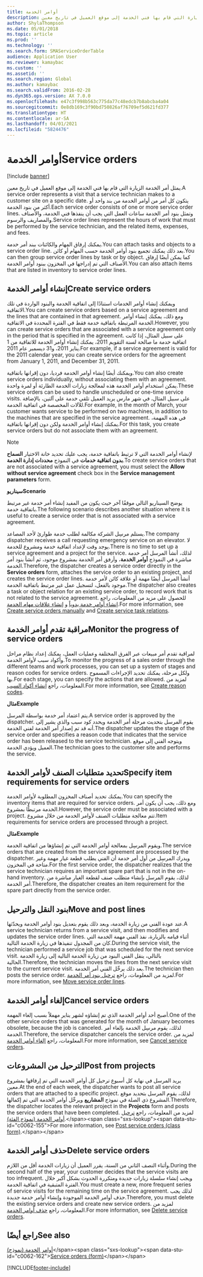 ```yaml
---
title: أوامر الخدمة
description: يمثل أمر الخدمة الزيارة التي قام بها فني الخدمة إلى موقع العميل في تاريخ معين.
author: ShylaThompson
ms.date: 05/01/2018
ms.topic: article
ms.prod: ''
ms.technology: ''
ms.search.form: SMAServiceOrderTable
audience: Application User
ms.reviewer: kamaybac
ms.custom: ''
ms.assetid: ''
ms.search.region: Global
ms.author: kamaybac
ms.search.validFrom: 2016-02-28
ms.dyn365.ops.version: AX 7.0.0
ms.openlocfilehash: e47c3f998b563c775da77c48edcb7b8abcba4a04
ms.sourcegitcommit: 0e8db169c3f90bd750826af76709ef5d621fd377
ms.translationtype: HT
ms.contentlocale: ar-SA
ms.lasthandoff: 04/01/2021
ms.locfileid: "5824476"
---
```

# <a name="service-orders"></a><span data-ttu-id="c0062-103">أوامر الخدمة</span><span class="sxs-lookup"><span data-stu-id="c0062-103">Service orders</span></span>   

[!include [banner](../includes/banner.md)]


<span data-ttu-id="c0062-104">يمثل أمر الخدمة الزيارة التي قام بها فني الخدمة إلى موقع العميل في تاريخ معين.</span><span class="sxs-lookup"><span data-stu-id="c0062-104">A service order represents a visit that a service technician makes to a customer site on a specific date.</span></span> <span data-ttu-id="c0062-105">يتكون كل أمر من أوامر الخدمة من بند واحد أو أكثر من بنود الخدمة.</span><span class="sxs-lookup"><span data-stu-id="c0062-105">Each service order consists of one or more service order lines.</span></span> <span data-ttu-id="c0062-106">وتمثل بنود أمر الخدمة ساعات العمل التي يجب أن ينفذها فني الخدمة، والأصناف والمصاريف والرسوم.</span><span class="sxs-lookup"><span data-stu-id="c0062-106">Service order lines represent the hours of work that must be performed by the service technician, and the related items, expenses, and fees.</span></span>

<span data-ttu-id="c0062-107">يمكنك إرفاق المهام والكائنات ببند أمر خدمة.</span><span class="sxs-lookup"><span data-stu-id="c0062-107">You can attach tasks and objects to a service order line.</span></span> <span data-ttu-id="c0062-108">بعد ذلك يمكنك تجميع بنود أوامر الخدمة حسب المهام أو كائن.</span><span class="sxs-lookup"><span data-stu-id="c0062-108">You can then group service order lines by task or by object.</span></span> <span data-ttu-id="c0062-109">كما يمكن أيضًا إرفاق الأصناف التي تم إدراجها في المخزون ببنود أوامر الخدمة.</span><span class="sxs-lookup"><span data-stu-id="c0062-109">You can also attach items that are listed in inventory to service order lines.</span></span>

## <a name="create-service-orders"></a><span data-ttu-id="c0062-110">إنشاء أوامر الخدمة</span><span class="sxs-lookup"><span data-stu-id="c0062-110">Create service orders</span></span>

<span data-ttu-id="c0062-111">ويمكنك إنشاء أوامر الخدمات استنادًا إلى اتفاقية الخدمة والبنود الواردة في تلك الاتفاقية.</span><span class="sxs-lookup"><span data-stu-id="c0062-111">You can create service orders based on a service agreement and the lines that are contained in that agreement.</span></span> <span data-ttu-id="c0062-112">ومع ذلك، يمكنك إنشاء أوامر الخدمة المرتبطة باتفاقية خدمة فقط في الفترة المحددة في الاتفاقية.</span><span class="sxs-lookup"><span data-stu-id="c0062-112">However, you can create service orders that are associated with a service agreement only in the period that is specified in the agreement.</span></span> <span data-ttu-id="c0062-113">على سبيل المثال، إذا كانت اتفاقية خدمة ما صالحة لسنة التقويم 2011، يمكنك إنشاء أوامر الخدمة للاتفاقية من 1 يناير 2011، و31 ديسمبر عام 2011.</span><span class="sxs-lookup"><span data-stu-id="c0062-113">For example, if a service agreement is valid for the 2011 calendar year, you can create service orders for the agreement from January 1, 2011, and December 31, 2011.</span></span>

<span data-ttu-id="c0062-114">ويمكنك أيضًا إنشاء أوامر الخدمة فرديا، دون إقرانها باتفاقية.</span><span class="sxs-lookup"><span data-stu-id="c0062-114">You can also create service orders individually, without associating them with an agreement.</span></span> <span data-ttu-id="c0062-115">يمكن استخدام أوامر الخدمة هذه لمعالجة زيارات الخدمة الطارئة أو لمرة واحدة.</span><span class="sxs-lookup"><span data-stu-id="c0062-115">These service orders can be used to handle unscheduled or one-time service visits.</span></span> <span data-ttu-id="c0062-116">على سبيل المثال، في شهر مارس يريد العميل تلقي خدمة على آلتين، بالإضافة للآلات المخصصة في اتفاقية الخدمة.</span><span class="sxs-lookup"><span data-stu-id="c0062-116">For example, in the month of March, your customer wants service to be performed on two machines, in addition to the machines that are specified in the service agreement.</span></span> <span data-ttu-id="c0062-117">في هذه المهمة، يمكنك إنشاء أوامر الخدمة ولكن دون إقرانها باتفاقية.</span><span class="sxs-lookup"><span data-stu-id="c0062-117">For this task, you create service orders but do not associate them with an agreement.</span></span>


> [!NOTE]
> <P><span data-ttu-id="c0062-118">لإنشاء أوامر الخدمة التي لا ترتبط باتفاقية خدمة، يجب عليك تحديد خانة الاختيار <STRONG>السماح بدون اتفاقية خدمات</STRONG> في النموذج <STRONG>محددات إدارة الخدمة</STRONG>.</span><span class="sxs-lookup"><span data-stu-id="c0062-118">To create service orders that are not associated with a service agreement, you must select the <STRONG>Allow without service agreement</STRONG> check box in the <STRONG>Service management parameters</STRONG> form.</span></span></P>

<span data-ttu-id="c0062-119">**سيناريو**</span><span class="sxs-lookup"><span data-stu-id="c0062-119">**Scenario**</span></span>

<span data-ttu-id="c0062-120">يوضح السيناريو التالي موقفًا آخر حيث يكون من المفيد إنشاء أمر خدمة غير مرتبط باتفاقية خدمة.</span><span class="sxs-lookup"><span data-stu-id="c0062-120">The following scenario describes another situation where it is useful to create a service order that is not associated with a service agreement.</span></span>

<span data-ttu-id="c0062-121">يستلم مرسِل الشركة مكالمة لطلب خدمة طوارئ لأحد المصاعد.</span><span class="sxs-lookup"><span data-stu-id="c0062-121">The company dispatcher receives a call requesting emergency service on an elevator.</span></span> <span data-ttu-id="c0062-122">لا يوجد وقت لإعداد اتفاقية خدمة ومشروع للخدمة.</span><span class="sxs-lookup"><span data-stu-id="c0062-122">There is no time to set up a service agreement and a project for the service.</span></span> <span data-ttu-id="c0062-123">لذلك، أنشأ المرسل أمر خدمة مباشرة في النموذج **أوامر الخدمة**، وأرفق أمر الخدمة بمشروع موجود، ثم أنشأ بنود أمر الخدمة.</span><span class="sxs-lookup"><span data-stu-id="c0062-123">Therefore, the dispatcher creates a service order directly in the **Service orders** form, attaches the service order to an existing project, and creates the service order lines.</span></span> <span data-ttu-id="c0062-124">أنشأ المرسل أيضًا مهمة أو علاقة كائن لأمر خدمة موجود بالفعل، لتسجيل عمل غير مرتبط باتفاقية الخدمة.</span><span class="sxs-lookup"><span data-stu-id="c0062-124">The dispatcher also creates a task or object relation for an existing service order, to record work that is not related to the service agreement.</span></span> <span data-ttu-id="c0062-125">للحصول على مزيد من المعلومات، راجع [إنشاء أوامر خدمة يدوياً](create-service-orders-manually.md) و [إنشاء علاقات مهام الخدمة](create-service-task-relations.md).</span><span class="sxs-lookup"><span data-stu-id="c0062-125">For more information, see [Create service orders manually](create-service-orders-manually.md) and [Create service task relations](create-service-task-relations.md).</span></span>

## <a name="monitor-the-progress-of-service-orders"></a><span data-ttu-id="c0062-126">مراقبة تقدم أوامر الخدمة</span><span class="sxs-lookup"><span data-stu-id="c0062-126">Monitor the progress of service orders</span></span>

<span data-ttu-id="c0062-127">لمراقبة تقدم أمر مبيعات عبر الفرق المختلفة وعمليات العمل، يمكنك إعداد نظام مراحل وأكواد سبب لأوامر الخدمة.</span><span class="sxs-lookup"><span data-stu-id="c0062-127">To monitor the progress of a sales order through the different teams and work processes, you can set up a system of stages and reason codes for service orders.</span></span> <span data-ttu-id="c0062-128">ولكل مرحلة، يمكنك تحديد الإجراءات المسموح بها.</span><span class="sxs-lookup"><span data-stu-id="c0062-128">For each stage, you can specify the actions that are allowed.</span></span> <span data-ttu-id="c0062-129">لمزيد من المعلومات، راجع [إنشاء أكواد السبب](create-reason-codes.md).</span><span class="sxs-lookup"><span data-stu-id="c0062-129">For more information, see [Create reason codes](create-reason-codes.md).</span></span>

<span data-ttu-id="c0062-130">**مثال**</span><span class="sxs-lookup"><span data-stu-id="c0062-130">**Example**</span></span>

<span data-ttu-id="c0062-131">يتم اعتماد أمر خدمة بواسطة المرسل.</span><span class="sxs-lookup"><span data-stu-id="c0062-131">A service order is approved by the dispatcher.</span></span> <span data-ttu-id="c0062-132">يقوم المرسل بتحديث مرحلة أمر الخدمة ويحدد كود سبب والذي يشير إلى أنه قد تم إصدار أمر الخدمة لفني الخدمة.</span><span class="sxs-lookup"><span data-stu-id="c0062-132">The dispatcher updates the stage of the service order and specifies a reason code that indicates that the service order has been released to the service technician.</span></span> <span data-ttu-id="c0062-133">ويتوجه الفني إلى موقع العميل ويؤدي الخدمة.</span><span class="sxs-lookup"><span data-stu-id="c0062-133">The technician goes to the customer site and performs the service.</span></span>

## <a name="specify-item-requirements-for-service-orders"></a><span data-ttu-id="c0062-134">تحديد متطلبات الصنف لأوامر الخدمة</span><span class="sxs-lookup"><span data-stu-id="c0062-134">Specify item requirements for service orders</span></span>

<span data-ttu-id="c0062-135">يمكنك تحديد أصناف المخزون المطلوبة لأوامر الخدمة.</span><span class="sxs-lookup"><span data-stu-id="c0062-135">You can specify the inventory items that are required for service orders.</span></span> <span data-ttu-id="c0062-136">ومع ذلك، يجب أن يكون أمر الخدمة مرتبطًا بمشروع.</span><span class="sxs-lookup"><span data-stu-id="c0062-136">However, the service order must be associated with a project.</span></span> <span data-ttu-id="c0062-137">تتم معالجة متطلبات الصنف لأوامر الخدمة من خلال مشروع.</span><span class="sxs-lookup"><span data-stu-id="c0062-137">Item requirements for service orders are processed through a project.</span></span> 

<span data-ttu-id="c0062-138">**مثال**</span><span class="sxs-lookup"><span data-stu-id="c0062-138">**Example**</span></span>

<span data-ttu-id="c0062-139">ويقوم المرسِل بمعالجة أوامر الخدمة التي تم إنشاؤها من اتفاقية الخدمة.</span><span class="sxs-lookup"><span data-stu-id="c0062-139">The service orders that are created from the service agreement are processed by the dispatcher.</span></span> <span data-ttu-id="c0062-140">ويدرك المرسِل من أول أمر خدمة أن الفني يطلب قطعة غيار مهمة وغير متاحة في المخزون.</span><span class="sxs-lookup"><span data-stu-id="c0062-140">For the first service order, the dispatcher realizes that the service technician requires an important spare part that is not in the on-hand inventory.</span></span> <span data-ttu-id="c0062-141">لذلك، يقوم المرسل بإنشاء متطلب صنف لقطعة الغيار مباشرة من أمر الخدمة.</span><span class="sxs-lookup"><span data-stu-id="c0062-141">Therefore, the dispatcher creates an item requirement for the spare part directly from the service order.</span></span>

## <a name="move-and-post-lines"></a><span data-ttu-id="c0062-142">بنود النقل والترحيل</span><span class="sxs-lookup"><span data-stu-id="c0062-142">Move and post lines</span></span>

<span data-ttu-id="c0062-143">عند عودة الفني من زيارة الخدمة، وبعد ذلك يقوم بتعديل بنود أوامر الخدمة ويحدّثها.</span><span class="sxs-lookup"><span data-stu-id="c0062-143">A service technician returns from a service visit, and then modifies and updates the service order lines.</span></span> <span data-ttu-id="c0062-144">أثناء قيامه بالزيارة، نفذ الفني مهمة الخدمة التي كان من المجدول تنفيذها في زيارة الخدمة التالية.</span><span class="sxs-lookup"><span data-stu-id="c0062-144">During the service visit, the technician performed a service job that was scheduled for the next service visit.</span></span> <span data-ttu-id="c0062-145">بالتالي، ينقل الفني البنود من زيارة الخدمة التالية إلى زيارة الخدمة الحالية.</span><span class="sxs-lookup"><span data-stu-id="c0062-145">Therefore, the technician moves the lines from the next service visit to the current service visit.</span></span> <span data-ttu-id="c0062-146">بعد ذلك يرحِّل الفني أمر الخدمة.</span><span class="sxs-lookup"><span data-stu-id="c0062-146">The technician then posts the service order.</span></span> <span data-ttu-id="c0062-147">لمزيد من المعلومات، راجع [ترحيل بنود أمر الخدمة](move-service-order-lines.md).</span><span class="sxs-lookup"><span data-stu-id="c0062-147">For more information, see [Move service order lines](move-service-order-lines.md).</span></span>

## <a name="cancel-service-orders"></a><span data-ttu-id="c0062-148">إلغاء أوامر الخدمة</span><span class="sxs-lookup"><span data-stu-id="c0062-148">Cancel service orders</span></span>

<span data-ttu-id="c0062-149">أصبح أحد أوامر الخدمة الذي تم إنشاؤه لشهر يناير مهملاً بسبب إلغاء المهمة.</span><span class="sxs-lookup"><span data-stu-id="c0062-149">One of the other service orders that was generated for the month of January becomes obsolete, because the job is canceled.</span></span> <span data-ttu-id="c0062-150">لذلك، يقوم مرسِل الخدمة بإلغاء أمر الخدمة.</span><span class="sxs-lookup"><span data-stu-id="c0062-150">Therefore, the service dispatcher cancels the service order.</span></span> <span data-ttu-id="c0062-151">لمزيد من المعلومات، راجع [إلغاء أوامر الخدمة](cancel-service-orders.md).</span><span class="sxs-lookup"><span data-stu-id="c0062-151">For more information, see [Cancel service orders](cancel-service-orders.md).</span></span>

## <a name="post-from-projects"></a><span data-ttu-id="c0062-152">الترحيل من المشروعات</span><span class="sxs-lookup"><span data-stu-id="c0062-152">Post from projects</span></span>

<span data-ttu-id="c0062-153">يريد المرسل في نهاية كل أسبوع ترحيل كل أوامر الخدمة التي تم إرفاقها بمشروع معين.</span><span class="sxs-lookup"><span data-stu-id="c0062-153">At the end of each week, the dispatcher wants to post all service orders that are attached to a specific project.</span></span> <span data-ttu-id="c0062-154">لذلك، يقوم المرسل بتحديد موقع المشروع ذي الصلة في نموذج **المشاريع** ويرحِّل أوامر الخدمة التي تم إكمالها.</span><span class="sxs-lookup"><span data-stu-id="c0062-154">Therefore, the dispatcher locates the relevant project in the **Projects** form and posts the service orders that have been completed.</span></span> <span data-ttu-id="c0062-155">لمزيد من المعلومات، راجع [ترحيل أوامر الخدمة (نموذج الفئة)](https://technet.microsoft.com/library/aa574685\(v=ax.60\)).</span><span class="sxs-lookup"><span data-stu-id="c0062-155">For more information, see [Post service orders (class form)](https://technet.microsoft.com/library/aa574685\(v=ax.60\)).</span></span>

## <a name="delete-service-orders"></a><span data-ttu-id="c0062-156">حذف أوامر الخدمة</span><span class="sxs-lookup"><span data-stu-id="c0062-156">Delete service orders</span></span>

<span data-ttu-id="c0062-157">وأثناء النصف الثاني من السنة، يقرر العميل أن زيارات الخدمة أقل من اللازم.</span><span class="sxs-lookup"><span data-stu-id="c0062-157">During the second half of the year, your customer decides that the service visits are too infrequent.</span></span> <span data-ttu-id="c0062-158">ويجب إنشاء سلسلة زيارات جديدة ومتكررة الحدوث بشكل أكبر خلال الفترة المتبقية في اتفاقية الخدمة.</span><span class="sxs-lookup"><span data-stu-id="c0062-158">You must create a new, more frequent series of service visits for the remaining time on the service agreement.</span></span> <span data-ttu-id="c0062-159">لذلك يجب حذف أوامر الخدمة الموجودة وإنشاء أوامر خدمة جديدة.</span><span class="sxs-lookup"><span data-stu-id="c0062-159">Therefore, you must delete the existing service orders and create new service orders.</span></span> <span data-ttu-id="c0062-160">لمزيد من المعلومات، راجع [حذف أوامر الخدمة](delete-service-orders.md).</span><span class="sxs-lookup"><span data-stu-id="c0062-160">For more information, see [Delete service orders](delete-service-orders.md).</span></span>

## <a name="see-also"></a><span data-ttu-id="c0062-161">راجع أيضًا</span><span class="sxs-lookup"><span data-stu-id="c0062-161">See also</span></span>

<span data-ttu-id="c0062-162">[أوامر الخدمة (نموذج)](https://technet.microsoft.com/library/aa554361\(v=ax.60\))</span><span class="sxs-lookup"><span data-stu-id="c0062-162">[Service orders (form)](https://technet.microsoft.com/library/aa554361\(v=ax.60\))</span></span>

  




[!INCLUDE[footer-include](../../includes/footer-banner.md)]